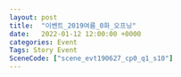 ```yaml
---
layout: post
title:  "이벤트_2019여름_0화_오프닝"
date:   2022-01-12 12:00:00 +0000
categories: Event
Tags: Story Event
SceneCode: ["scene_evt190627_cp0_q1_s10"]
---
```

